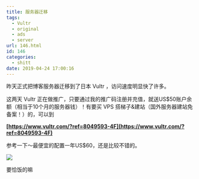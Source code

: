 ```yaml
---
title: 服务器迁移
tags:
  - Vultr
  - original
  - ads
  - server
url: 146.html
id: 146
categories:
  - shitt
date: 2019-04-24 17:00:16
---
```


昨天正式把博客服务器迁移到了日本 Vultr ，访问速度明显快了许多。

这两天 Vultr 正在做推广，只要通过我的推广码注册并充值，就送US$50账户余额（相当于10个月的服务器钱）！有要买 VPS 搭梯子&建站（国外服务器建站免备案！）的，可以到

**[https://www.vultr.com/?ref=8049593-4F](https://www.vultr.com/?ref=8049593-4F)**

参考一下～最便宜的配置一年US$60，还是比较不错的。

![](/images/image.png)

要恰饭的嘛

